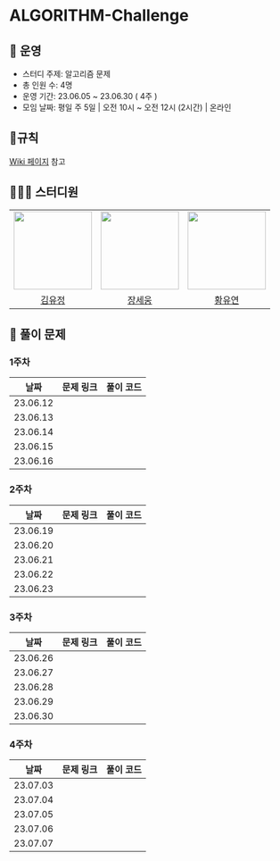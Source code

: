 # ALGORITHM-Challenge
## 👋 운영
- 스터디 주제: 알고리즘 문제
- 총 인원 수: 4명
- 운영 기간: 23.06.05 ~ 23.06.30 ( 4주 )
- 모임 날짜: 평일 주 5일 | 오전 10시 ~ 오전 12시 (2시간) | 온라인

## 📍규칙
[Wiki 페이지](https://github.com/CS-Challenge/ALGORITHM-Challenge/wiki/%EA%B7%9C%EC%B9%99) 참고

## 👩🏻‍💻 스터디원
<table>
    <tr>
        <td height="140px" align="center"><img src="https://avatars.githubusercontent.com/yujung7768903" width="140px" /></td>
        <td height="140px" align="center"><img src="https://avatars.githubusercontent.com/howisitgoing" width="140px" /></td>
        <td height="140px" align="center"><img src="https://avatars.githubusercontent.com/yoooyeon" width="140px" /></td>
    </tr>
    <tr>
        <td align="center">
          <a href="https://github.com/yujung7768903"> 김유정 </a>
        </td>
        <td align="center">
          <a href="https://github.com/howisitgoing"> 장세웅 </a>
        </td>
        <td align="center">
          <a href="https://github.com/yoooyeon"> 황유연 </a>
        </td>
    </tr>
</table>

## 📑 풀이 문제

### 1주차
<!-- 문제 링크 셀 데이터 형식: [문제 풀이 플랫폼 | 문제 이름](문제 링크) -->

| 날짜   | 문제 링크                                       | 풀이 코드 |
| ------ | -------------------------------------------- |--------|
| 23.06.12 |  ||
| 23.06.13 |  ||
| 23.06.14 |  ||
| 23.06.15 |  ||
| 23.06.16 |  ||


### 2주차

| 날짜   | 문제 링크                                       | 풀이 코드 |
| ------ | -------------------------------------------- |--------|
| 23.06.19 |  ||
| 23.06.20 |  ||
| 23.06.21 |  ||
| 23.06.22 |  ||
| 23.06.23 |  ||


### 3주차

| 날짜   | 문제 링크                                       | 풀이 코드 |
| ------ | -------------------------------------------- |--------|
| 23.06.26 |  ||
| 23.06.27 |  ||
| 23.06.28 |  ||
| 23.06.29 |  ||
| 23.06.30 |  ||


### 4주차

| 날짜   | 문제 링크                                       | 풀이 코드 |
| ------ | -------------------------------------------- |--------|
| 23.07.03 |  ||
| 23.07.04 |  ||
| 23.07.05 |  ||
| 23.07.06 |  ||
| 23.07.07 |  ||
